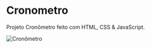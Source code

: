 # Cronometro

Projeto Cronômetro feito com HTML, CSS & JavaScript.

![Cronômetro](https://user-images.githubusercontent.com/97991094/168686598-5b5e8650-ba89-4b48-a8b0-e905ad15a1b4.gif)
